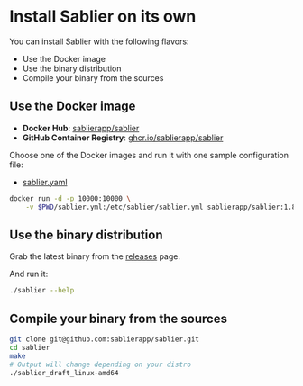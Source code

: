 
# Install Sablier on its own

You can install Sablier with the following flavors:

- Use the Docker image
- Use the binary distribution
- Compile your binary from the sources

## Use the Docker image

- **Docker Hub**: [sablierapp/sablier](https://hub.docker.com/r/sablierapp/sablier)
- **GitHub Container Registry**: [ghcr.io/sablierapp/sablier](https://github.com/sablierapp/sablier/pkgs/container/sablier)
  
Choose one of the Docker images and run it with one sample configuration file:

- [sablier.yaml](https://raw.githubusercontent.com/sablierapp/sablier/main/sablier.sample.yaml)

```bash
docker run -d -p 10000:10000 \
    -v $PWD/sablier.yml:/etc/sablier/sablier.yml sablierapp/sablier:1.8.3
```

## Use the binary distribution

Grab the latest binary from the [releases](https://github.com/sablierapp/sablier/releases) page.

And run it:

```bash
./sablier --help
```

## Compile your binary from the sources

```bash
git clone git@github.com:sablierapp/sablier.git
cd sablier
make
# Output will change depending on your distro
./sablier_draft_linux-amd64
```